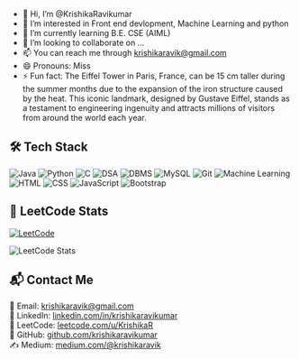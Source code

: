 - 👋 Hi, I’m @KrishikaRavikumar
- 👀 I’m interested in Front end devlopment, Machine Learning and python 
- 🌱 I’m currently learning B.E. CSE (AIML)
- 💞️ I’m looking to collaborate on ...
- 📫 You can reach me through krishikaravik@gmail.com
- 😄 Pronouns: Miss
- ⚡ Fun fact: The Eiffel Tower in Paris, France, can be 15 cm taller during the summer months due to the expansion of the iron structure caused by the heat. This iconic landmark, designed by Gustave Eiffel, stands as a testament to engineering ingenuity and attracts millions of visitors from around the world each year.
## 🛠️ Tech Stack
![Java](https://img.shields.io/badge/Java-ED8B00?style=for-the-badge&logo=openjdk&logoColor=white)
![Python](https://img.shields.io/badge/Python-3776AB?style=for-the-badge&logo=python&logoColor=white)
![C](https://img.shields.io/badge/C-00599C?style=for-the-badge&logo=c&logoColor=white)
![DSA](https://img.shields.io/badge/Data%20Structures%20%26%20Algorithms-8E44AD?style=for-the-badge)
![DBMS](https://img.shields.io/badge/DBMS-4479A1?style=for-the-badge)
![MySQL](https://img.shields.io/badge/MySQL-4479A1?style=for-the-badge&logo=mysql&logoColor=white)
![Git](https://img.shields.io/badge/Git-F05032?style=for-the-badge&logo=git&logoColor=white)
![Machine Learning](https://img.shields.io/badge/Machine%20Learning-F7DF1E?style=for-the-badge&logo=tensorflow&logoColor=black)
![HTML](https://img.shields.io/badge/HTML-E34F26?style=for-the-badge&logo=html5&logoColor=white)
![CSS](https://img.shields.io/badge/CSS-1572B6?style=for-the-badge&logo=css3&logoColor=white)
![JavaScript](https://img.shields.io/badge/JavaScript-F7DF1E?style=for-the-badge&logo=javascript&logoColor=black)
![Bootstrap](https://img.shields.io/badge/Bootstrap-7952B3?style=for-the-badge&logo=bootstrap&logoColor=white)

## 🧠 LeetCode Stats

[![LeetCode](https://img.shields.io/badge/LeetCode-KrishikaR-orange?style=for-the-badge&logo=leetcode)](https://leetcode.com/u/KrishikaR/)

![LeetCode Stats](https://leetcard.jacoblin.cool/KrishikaR?theme=dark&font=Source%20Code%20Pro&ext=contest)

## 📬 Contact Me
📧 Email: [krishikaravik@gmail.com](mailto:krishikaravik@gmail.com)  
🔗 LinkedIn: [linkedin.com/in/krishikaravikumar](https://www.linkedin.com/in/krishikaravikumar)  
🐍 LeetCode: [leetcode.com/u/KrishikaR](https://leetcode.com/u/KrishikaR/)  
📂 GitHub: [github.com/krishikaravikumar](https://github.com/krishikaravikumar)  
✍️ Medium: [medium.com/@krishikaravik](https://medium.com/@krishikaravik)  

<!---
KrishikaRavikumar/KrishikaRavikumar is a ✨ special ✨ repository because its `README.md` (this file) appears on your GitHub profile.
You can click the Preview link to take a look at your changes.
--->
